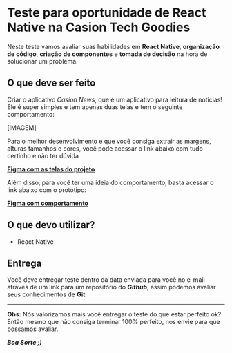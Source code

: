 # Teste para oportunidade de React Native na Casion Tech Goodies

Neste teste vamos avaliar suas habilidades em **React Native**, **organização de código**, **criação de componentes** e **tomada de decisão** na hora de solucionar um problema.

## O que deve ser feito

Criar o aplicativo *Casion News*, que é um aplicativo para leitura de notícias! Ele é super simples e tem apenas duas telas e tem o seguinte comportamento:

[IMAGEM]

Para o melhor desenvolvimento e que você consiga extrair as margens, alturas tamanhos e cores, você pode acessar o link abaixo com tudo certinho e não ter dúvida

**[Figma com as telas do projeto](https://www.figma.com/file/q1GXNnURtLwX2SqtvhsDOL/Casion-Times?node-id=0%3A1)**

Além disso, para você ter uma ideia do comportamento, basta acessar o link abaixo com o protótipo:

**[Figma com comportamento](https://www.figma.com/proto/q1GXNnURtLwX2SqtvhsDOL/Casion-Times?node-id=2%3A45&viewport=883%2C661%2C0.5765044689178467&frame-preset-name=iPhone%208%20Plus&scaling=scale-down)**

## O que devo utilizar?
- React Native

## Entrega

Você deve entregar teste dentro da data enviada para você no e-mail através de um link para um repositório do ***Github***, assim podemos avaliar seus conhecimentos de **Git**

<hr>

**Obs:** Nós valorizamos mais você entregar o teste do que estar perfeito ok? Então mesmo que não consiga terminar 100% perfeito, nos envie para que possamos avaliar.

***Boa Sorte ;)***